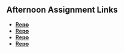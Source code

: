 ## Afternoon Assignment Links

* **[Repo](https://github.com/ArrMata/summer2023_coolsite)**
* **[Repo](https://github.com/ArrMata/summer2023_clonesite)**
* **[Repo](https://github.com/ArrMata/2023summer_knightstudios)**
* **[Repo](https://github.com/ArrMata/<ASSIGNMENT_REPO>)**
